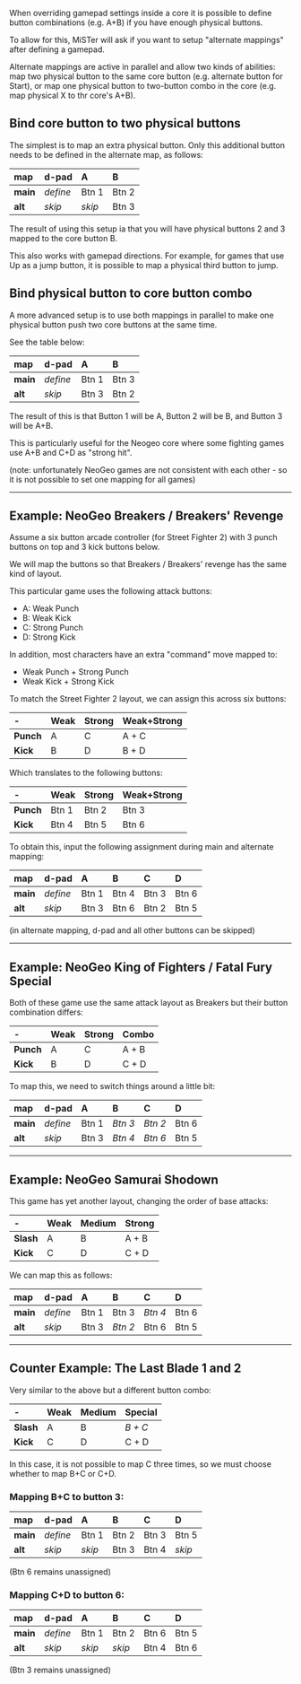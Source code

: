 When overriding gamepad settings inside a core it is possible to define button combinations (e.g. A+B) if you have enough physical buttons.

To allow for this, MiSTer will ask if you want to setup "alternate mappings" after defining a gamepad.

Alternate mappings are active in parallel and allow two kinds of abilities: map two physical button to the same core button (e.g. alternate button for Start), or map one physical button to two-button combo in the core (e.g. map physical X to thr core's A+B).

## Bind core button to two physical buttons

The simplest is to map an extra physical button. Only this additional button needs to be defined in the alternate map, as follows:

| **map** | **d-pad** | **A** | **B** |
|:--------|:---------|:------|:------|
|**main**|_define_|Btn 1|Btn 2|
|**alt**|_skip_|_skip_|Btn 3|

The result of using this setup ia that you will have physical buttons 2 and 3 mapped to the core button B.

This also works with gamepad directions. For example, for games that use Up as a jump button, it is possible to map a physical third button to jump.


## Bind physical button to core button combo

A more advanced setup is to use both mappings in parallel to make one physical button push two core buttons at the same time.

See the table below:

| **map** | **d-pad** | **A** | **B** 
|:--------|:---------|:------|:------|
|**main**|_define_|Btn 1|Btn 3|
|**alt**|_skip_|Btn 3|Btn 2|

The result of this is that Button 1 will be A, Button 2 will be B, and Button 3 will be A+B.

This is particularly useful for the Neogeo core where some fighting games use A+B and C+D as "strong hit".

(note: unfortunately NeoGeo games are not consistent with each other - so it is not possible to set one mapping for all games)


***

## Example: NeoGeo Breakers / Breakers' Revenge


Assume a six button arcade controller (for Street Fighter 2) with 3 punch buttons on top and 3 kick buttons below.

We will map the buttons so that Breakers / Breakers' revenge has the same kind of layout.


This particular game uses the following attack buttons:
* A: Weak Punch
* B: Weak Kick
* C: Strong Punch
* D: Strong Kick

In addition, most characters have an extra "command" move mapped to:
* Weak Punch + Strong Punch 
* Weak Kick + Strong Kick 

To match the Street Fighter 2 layout, we can assign this across six buttons:

| **-**   | **Weak** | **Strong** | **Weak+Strong** |
|:--------|:---------|:-----------|:----------------|
|**Punch**|    A     |  C         |   A + C         |
|**Kick** |    B     |  D         |   B + D         |

Which translates to the following buttons:

| **-**   | **Weak** | **Strong** | **Weak+Strong** |
|:--------|:---------|:-----------|:----------------|
|**Punch**|Btn 1     |  Btn 2     |   Btn 3         |
|**Kick** |Btn 4     |  Btn 5     |   Btn 6         |

To obtain this, input the following assignment during main and alternate mapping:

| **map** | **d-pad** | **A** | **B** | **C** | **D** |
|:--------|:----------|:------|:------|:------|:------|
|**main** |_define_   | Btn 1 | Btn 4 | Btn 3 | Btn 6 |
|**alt**  |_skip_     | Btn 3 | Btn 6 | Btn 2 | Btn 5 |

(in alternate mapping, d-pad and all other buttons can be skipped)

***

## Example: NeoGeo King of Fighters / Fatal Fury Special

Both of these game use the same attack layout as Breakers but their button combination differs:

| **-**   | **Weak** | **Strong** | **Combo**       |
|:--------|:---------|:-----------|:----------------|
|**Punch**|    A     |  C         |   A + B         |
|**Kick** |    B     |  D         |   C + D         |

To map this, we need to switch things around a little bit:

| **map** | **d-pad** | **A** | **B**   | **C**   | **D** |
|:--------|:----------|:------|:--------|:--------|:------|
|**main** |_define_   | Btn 1 | _Btn 3_ | _Btn 2_ | Btn 6 |
|**alt**  |_skip_     | Btn 3 | _Btn 4_ | _Btn 6_ | Btn 5 |

***

## Example: NeoGeo Samurai Shodown

This game has yet another layout, changing the order of base attacks:

| **-**   | **Weak** | **Medium** | **Strong**      |
|:--------|:---------|:-----------|:----------------|
|**Slash**|    A     |  B         |   A + B         |
|**Kick** |    C     |  D         |   C + D         |

We can map this as follows:

| **map** | **d-pad** | **A** | **B**   | **C**   | **D** |
|:--------|:----------|:------|:--------|:--------|:------|
|**main** |_define_   | Btn 1 |  Btn 3  | _Btn 4_ | Btn 6 |
|**alt**  |_skip_     | Btn 3 | _Btn 2_ |  Btn 6  | Btn 5 |

***

## Counter Example: The Last Blade 1 and 2

Very similar to the above but a different button combo:

| **-**   | **Weak** | **Medium** | **Special**     |
|:--------|:---------|:-----------|:----------------|
|**Slash**|    A     |  B         |   _B + C_       |
|**Kick** |    C     |  D         |   C + D         |

In this case, it is not possible to map C three times, so we must choose whether to map B+C or C+D.

### Mapping B+C to button 3:

| **map** | **d-pad** | **A** | **B**   | **C**   | **D** |
|:--------|:----------|:------|:--------|:--------|:------|
|**main** |_define_   | Btn 1 |  Btn 2  |  Btn 3  | Btn 5 |
|**alt**  |_skip_     | _skip_| Btn 3   |  Btn 4  | _skip_|

(Btn 6 remains unassigned)


### Mapping C+D to button 6:

| **map** | **d-pad** | **A** | **B**   | **C**   | **D** |
|:--------|:----------|:------|:--------|:--------|:------|
|**main** |_define_   | Btn 1 |  Btn 2  |  Btn 6  | Btn 5 |
|**alt**  |_skip_     | _skip_| _skip_  |  Btn 4  | Btn 6|

(Btn 3 remains unassigned)

